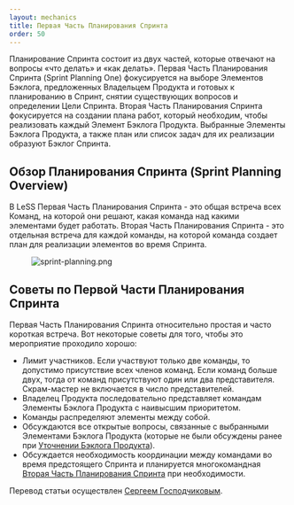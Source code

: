 ```yaml
---
layout: mechanics
title: Первая Часть Планирования Спринта
order: 50
---
```


Планирование Спринта состоит из двух частей, которые отвечают на вопросы  «что делать» и «как делать». Первая Часть Планирования Спринта (Sprint Planning One) фокусируется на выборе Элементов Бэклога, предложенных Владельцем Продукта и готовых к планированию в Спринт, снятии существующих вопросов и определении Цели Спринта. Вторая Часть Планирования Спринта фокусируется на создании плана работ, который необходим, чтобы реализовать каждый Элемент Бэклога Продукта. Выбранные Элементы Бэклога Продукта, а также план или список задач для их реализации образуют Бэклог Спринта.


## Обзор Планирования Спринта (Sprint Planning Overview)

В LeSS Первая Часть Планирования Спринта - это общая встреча всех Команд, на которой они решают, какая команда над какими элементами будет работать. Вторая Часть Планирования Спринта - это отдельная встреча для каждой команды, на которой команда создает план для реализации элементов во время Спринта.

<figure>
  <img src="/img/framework/sprint-planning.png" alt="sprint-planning.png">
</figure>

## Советы по Первой Части Планирования Спринта

Первая Часть Планирования Спринта относительно простая и часто короткая встреча. Вот некоторые советы для того, чтобы это мероприятие проходило хорошо:

* Лимит участников. Если участвуют только две команды, то допустимо присутствие всех членов команд. Если команд больше двух, тогда от команд присутствуют один или два представителя. Скрам-мастер не включается в число представителей.
* Владелец Продукта последовательно представляет командам Элементы Бэклога Продукта с наивысшим приоритетом.
* Команды распределяют элементы между собой.
* Обсуждаются все открытые вопросы, связанные с выбранными Элементами Бэклога Продукта (которые не были обсуждены ранее при [Уточнении Бэклога Продукта](product-backlog-refinement.html)).
* Обсуждается необходимость координации между командами во время предстоящего Спринта и планируется многокомандная [Вторая Часть Планирования Спринта](sprint-planning-two.html) при необходимости.

Перевод статьи осуществлен [Сергеем Господчиковым](https://less.works/ru/profiles/sergey-gospodchikov).
